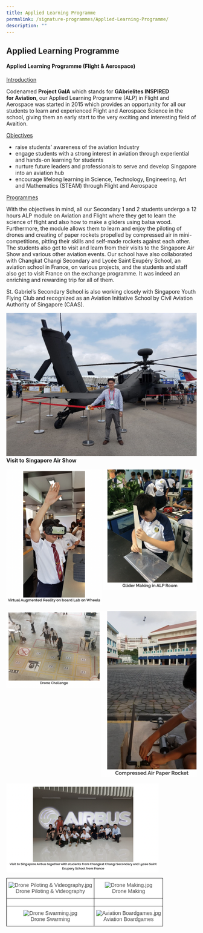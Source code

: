 ```yaml
---
title: Applied Learning Programme
permalink: /signature-programmes/Applied-Learning-Programme/
description: ""
---
```

## Applied Learning Programme 

#### Applied Learning Programme (Flight & Aerospace)

<u>Introduction</u>
 

Codenamed **Project GaIA** which stands for **GAbrielites INSPIRED for Aviation**, our Applied Learning Programme (ALP) in Flight and Aerospace was started in 2015 which provides an opportunity for all our students to learn and experienced Flight and Aerospace Science in the school, giving them an early start to the very exciting and interesting field of Avaition.


<u>Objectives</u>

*   raise students’ awareness of the aviation Industry
*   engage students with a strong interest in aviation through experiential and hands-on learning for students
*   nurture future leaders and professionals to serve and develop Singapore into an aviation hub
*   encourage lifelong learning in Science, Technology, Engineering, Art and Mathematics (STEAM) through Flight and Aerospace


<u>Programmes</u>


With the objectives in mind, all our Secondary 1 and 2 students undergo a 12 hours ALP module on Aviation and Flight where they get to learn the science of flight and also how to make a gliders using balsa wood. Furthermore, the module allows them to learn and enjoy the piloting of drones and creating of paper rockets propelled by compressed air in mini-competitions, pitting their skills and self-made rockets against each other. The students also get to visit and learn from their visits to the Singapore Air Show and various other aviation events. Our school have also collaborated with Changkat Changi Secondary and Lycée Saint Exupéry School, an aviation school in France, on various projects, and the students and staff also get to visit France on the exchange programme. It was indeed an enriching and rewarding trip for all of them.

St. Gabriel’s Secondary School is also working closely with Singapore Youth Flying Club and recognized as an Aviation Initiative School by Civil Aviation Authority of Singapore (CAAS).

![](/images/Singapore%20Air%20Show%202018.jpeg)
**Visit to Singapore Air Show**


<img src="/images/VR.jpeg" style="width:50%" align=left> 

<img src="/images/Glider.png" style="width:49%" align=right>
	
<br clear = "left">
<br clear = "left">
	
	
<img src="/images/Drone.png" style="width:50%" align=left> 

<img src="/images/AirPaperRocket.png" style="width:50%" align=left> 

<br clear = "left">
<br clear = "left">

<img src="/images/Airbus.png" style="width:80%" align=center>

<style type="text/css">
.tg  {border-collapse:collapse;border-spacing:0;}
.tg td{border-color:black;border-style:solid;border-width:1px;font-family:Arial, sans-serif;font-size:14px;
  overflow:hidden;padding:10px 5px;word-break:normal;}
.tg th{border-color:black;border-style:solid;border-width:1px;font-family:Arial, sans-serif;font-size:14px;
  font-weight:normal;overflow:hidden;padding:10px 5px;word-break:normal;}
.tg .tg-sxkx{background-color:#FFF;color:#454545;text-align:center;vertical-align:top}
</style>
<table class="tg">
<thead>
  <tr>
    <th class="tg-sxkx"><img src="https://stgabrielssec.moe.edu.sg/qql/slot/u153/St%20Gabriel%20Sec%202019/Signature%20Programmes/Applied%20Learning%20Programme/Drone%20Piloting%20&%20Videography.jpg" alt="Drone Piloting & Videography.jpg" width="473" height="224"><br>Drone Piloting &amp; Videography</th>
    <th class="tg-sxkx"><img src="https://stgabrielssec.moe.edu.sg/qql/slot/u153/St%20Gabriel%20Sec%202019/Signature%20Programmes/Applied%20Learning%20Programme/Drone%20Making.jpg" alt="Drone Making.jpg" width="264" height="295"><br>Drone Making</th>
  </tr>
</thead>
<tbody>
  <tr>
    <td class="tg-sxkx"></td>
    <td class="tg-sxkx"></td>
  </tr>
  <tr>
    <td class="tg-sxkx"><img src="https://stgabrielssec.moe.edu.sg/qql/slot/u153/St%20Gabriel%20Sec%202019/Signature%20Programmes/Applied%20Learning%20Programme/Drone%20Swarming.jpg" alt="Drone Swarming.jpg" width="250" height="513"><br>Drone Swarming</td>
    <td class="tg-sxkx"><img src="https://stgabrielssec.moe.edu.sg/qql/slot/u153/St%20Gabriel%20Sec%202019/Signature%20Programmes/Applied%20Learning%20Programme/Aviation%20Boardgames.jpg" alt="Aviation Boardgames.jpg" width="312" height="233"><br>Aviation Boardgames</td>
  </tr>
</tbody>
</table>